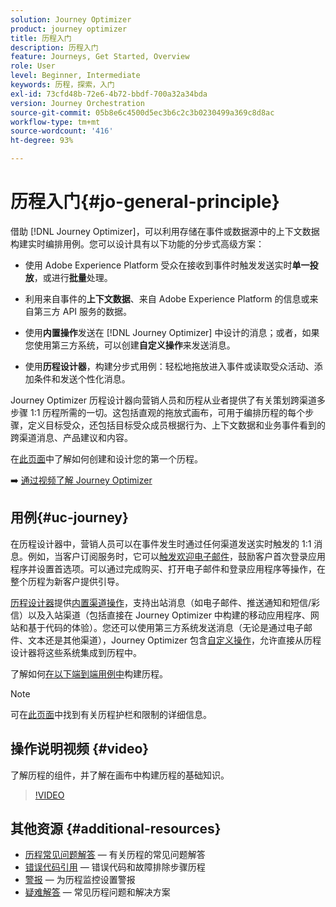 ```yaml
---
solution: Journey Optimizer
product: journey optimizer
title: 历程入门
description: 历程入门
feature: Journeys, Get Started, Overview
role: User
level: Beginner, Intermediate
keywords: 历程，探索，入门
exl-id: 73cfd48b-72e6-4b72-bbdf-700a32a34bda
version: Journey Orchestration
source-git-commit: 05b8e6c4500d5ec3b6c2c3b0230499a369c8d8ac
workflow-type: tm+mt
source-wordcount: '416'
ht-degree: 93%

---
```



# 历程入门{#jo-general-principle}

借助 [!DNL Journey Optimizer]，可以利用存储在事件或数据源中的上下文数据构建实时编排用例。您可以设计具有以下功能的分步式高级方案：

* 使用 Adobe Experience Platform 受众在接收到事件时触发发送实时&#x200B;**单一投放**，或进行&#x200B;**批量**&#x200B;处理。

* 利用来自事件的&#x200B;**上下文数据**、来自 Adobe Experience Platform 的信息或来自第三方 API 服务的数据。

* 使用&#x200B;**内置操作**&#x200B;发送在 [!DNL Journey Optimizer] 中设计的消息；或者，如果您使用第三方系统，可以创建&#x200B;**自定义操作**&#x200B;来发送消息。

* 使用&#x200B;**历程设计器**，构建分步式用例：轻松地拖放进入事件或读取受众活动、添加条件和发送个性化消息。

Journey Optimizer 历程设计器向营销人员和历程从业者提供了有关策划跨渠道多步骤 1:1 历程所需的一切。这包括直观的拖放式画布，可用于编排历程的每个步骤，定义目标受众，还包括目标受众成员根据行为、上下文数据和业务事件看到的跨渠道消息、产品建议和内容。

在[此页面](journey-gs.md)中了解如何创建和设计您的第一个历程。

➡️ [通过视频了解 Journey Optimizer](#video)

## 用例{#uc-journey}

在历程设计器中，营销人员可以在事件发生时通过任何渠道发送实时触发的 1:1 消息。例如，当客户订阅服务时，它可以[触发欢迎电子邮件](message-to-subscribers-uc.md)，鼓励客户首次登录应用程序并设置首选项。可以通过完成购买、打开电子邮件和登录应用程序等操作，在整个历程为新客户提供引导。

[历程设计器](using-the-journey-designer.md)提供[内置渠道操作](journeys-message.md)，支持出站消息（如电子邮件、推送通知和短信/彩信）以及入站渠道（包括直接在 Journey Optimizer 中构建的移动应用程序、网站和基于代码的体验）。您还可以使用第三方系统发送消息（无论是通过电子邮件、文本还是其他渠道），Journey Optimizer 包含[自定义操作](using-custom-actions.md)，允许直接从历程设计器将这些系统集成到历程中。

了解如何[在以下端到端用例中](jo-use-cases.md)构建历程。

>[!NOTE]
>
>可在[此页面](../start/guardrails.md)中找到有关历程护栏和限制的详细信息。

## 操作说明视频 {#video}

了解历程的组件，并了解在画布中构建历程的基础知识。

>[!VIDEO](https://video.tv.adobe.com/v/3430352?captions=chi_hans&quality=12)

## 其他资源 {#additional-resources}

* [历程常见问题解答](journey-faq.md) — 有关历程的常见问题解答
* [错误代码引用](error-codes-reference.md) — 错误代码和故障排除步骤历程
* [警报](../reports/alerts.md) — 为历程监控设置警报
* [疑难解答](troubleshooting.md) — 常见历程问题和解决方案
